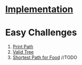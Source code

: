 # [Implementation](/Algorithms/BFS/bfs.cpp)
# Easy Challenges
1. [Print Path](/Algorithms/BFS/Easy/1.cpp)
2. [Valid Tree](/Algorithms/BFS/Easy/2.cpp)
3. [Shortest Path for Food](/Algorithms/BFS/Easy/3.cpp) //TODO